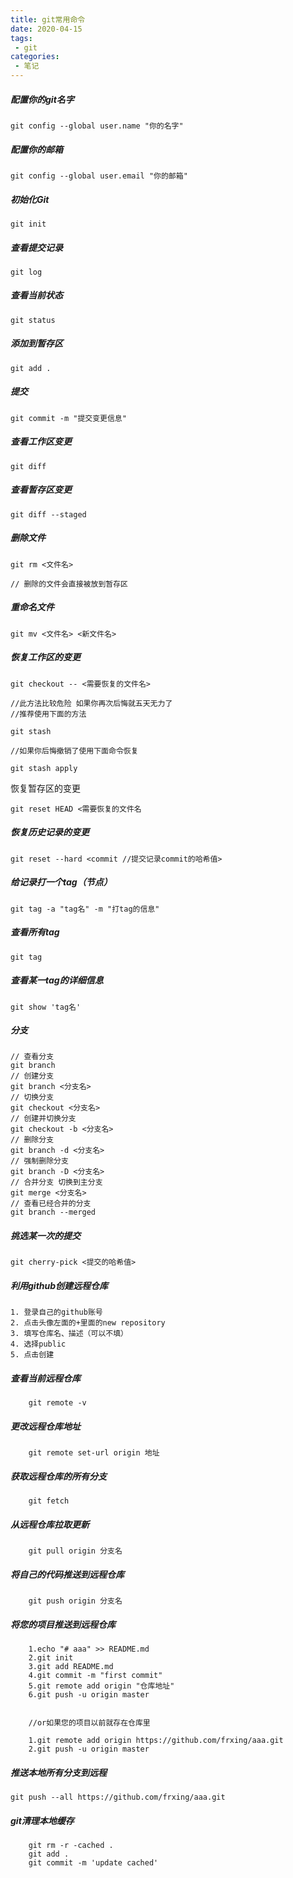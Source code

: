 ```yaml
---
title: git常用命令
date: 2020-04-15
tags:
 - git
categories: 
 - 笔记
---
```


##### 配置你的git名字

```git
git config --global user.name "你的名字"
```

##### 配置你的邮箱

```git
git config --global user.email "你的邮箱"
```

##### 初始化Git

```git
git init
```

##### 查看提交记录

```git
git log
```

##### 查看当前状态

```git
git status
```

##### 添加到暂存区

```git
git add .
```

##### 提交

```git
git commit -m "提交变更信息"
```

##### 查看工作区变更

```git
git diff
```

##### 查看暂存区变更

```git
git diff --staged
```

##### 删除文件

```git
git rm <文件名>

// 删除的文件会直接被放到暂存区
```

##### 重命名文件

```git
git mv <文件名> <新文件名>
```

##### 恢复工作区的变更

```git
git checkout -- <需要恢复的文件名>

//此方法比较危险 如果你再次后悔就五天无力了   
//推荐使用下面的方法

git stash

//如果你后悔撤销了使用下面命令恢复

git stash apply
```

 恢复暂存区的变更

```git
git reset HEAD <需要恢复的文件名
```

##### 恢复历史记录的变更

```git
git reset --hard <commit //提交记录commit的哈希值>
```

##### 给记录打一个tag（节点）

```git
git tag -a "tag名" -m "打tag的信息"
```

##### 查看所有tag

```git
git tag
```

##### 查看某一tag的详细信息

```git
git show 'tag名'
```

##### 分支

```git
// 查看分支
git branch
// 创建分支
git branch <分支名>
// 切换分支
git checkout <分支名>
// 创建并切换分支
git checkout -b <分支名>
// 删除分支
git branch -d <分支名>
// 强制删除分支
git branch -D <分支名>
// 合并分支 切换到主分支
git merge <分支名>
// 查看已经合并的分支
git branch --merged
```

##### 挑选某一次的提交

```shell
git cherry-pick <提交的哈希值>
```

##### 利用github创建远程仓库

    1. 登录自己的github账号
    2. 点击头像左面的+里面的new repository
    3. 填写仓库名、描述（可以不填）
    4. 选择public
    5. 点击创建

##### 查看当前远程仓库

```git
    git remote -v
```

##### 更改远程仓库地址

```git
    git remote set-url origin 地址
```

##### 获取远程仓库的所有分支

```git
    git fetch 
```

##### 从远程仓库拉取更新

```git
    git pull origin 分支名
```

##### 将自己的代码推送到远程仓库

```git
    git push origin 分支名
```

##### 将您的项目推送到远程仓库

```git
    1.echo "# aaa" >> README.md
    2.git init
    3.git add README.md
    4.git commit -m "first commit"
    5.git remote add origin "仓库地址"
    6.git push -u origin master


    //or如果您的项目以前就存在仓库里

    1.git remote add origin https://github.com/frxing/aaa.git
    2.git push -u origin master
```

##### 推送本地所有分支到远程

```git
git push --all https://github.com/frxing/aaa.git
```

##### git清理本地缓存

```git
    git rm -r -cached .
    git add .
    git commit -m 'update cached'
```
